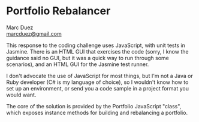 # Portfolio Rebalancer

Marc Duez  
marcduez@gmail.com

This response to the coding challenge uses JavaScript, with unit tests in Jasmine. There is an HTML GUI that exercises the code (sorry, I know the guidance said no GUI, but it was a quick way to run through some scenarios), and an HTML GUI for the Jasmine test runner.

I don't advocate the use of JavaScript for most things, but I'm not a Java or Ruby developer (C# is my language of choice), so I wouldn't know how to set up an environment, or send you a code sample in a project format you would want.

The core of the solution is provided by the Portfolio JavaScript "class", which exposes instance methods for building and rebalancing a portfolio.
